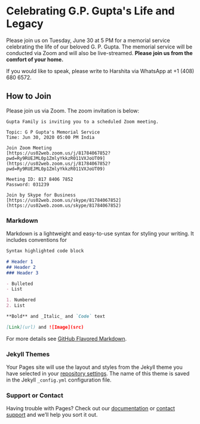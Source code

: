 # Celebrating G.P. Gupta's Life and Legacy

Please join us on Tuesday, June 30 at 5 PM for a memorial service celebrating the life of our beloved G. P. Gupta. The memorial service will be conducted via Zoom and will also be live-streamed. **Please join us from the comfort of your home.**

If you would like to speak, please write to Harshita via WhatsApp at +1 (408) 680 6572. 

## How to Join

Please join us via Zoom. The zoom invitation is below:

```
Gupta Family is inviting you to a scheduled Zoom meeting.

Topic: G P Gupta's Memorial Service
Time: Jun 30, 2020 05:00 PM India

Join Zoom Meeting
[https://us02web.zoom.us/j/81784067852?pwd=Ry9RUEJML0p1ZmlyYkkzR011VXJoUT09](https://us02web.zoom.us/j/81784067852?pwd=Ry9RUEJML0p1ZmlyYkkzR011VXJoUT09)

Meeting ID: 817 8406 7852
Password: 031239

Join by Skype for Business
[https://us02web.zoom.us/skype/81784067852](https://us02web.zoom.us/skype/81784067852)
```

### Markdown

Markdown is a lightweight and easy-to-use syntax for styling your writing. It includes conventions for

```markdown
Syntax highlighted code block

# Header 1
## Header 2
### Header 3

- Bulleted
- List

1. Numbered
2. List

**Bold** and _Italic_ and `Code` text

[Link](url) and ![Image](src)
```

For more details see [GitHub Flavored Markdown](https://guides.github.com/features/mastering-markdown/).

### Jekyll Themes

Your Pages site will use the layout and styles from the Jekyll theme you have selected in your [repository settings](https://github.com/harshita-gupta/gpgmemorial/settings). The name of this theme is saved in the Jekyll `_config.yml` configuration file.

### Support or Contact

Having trouble with Pages? Check out our [documentation](https://help.github.com/categories/github-pages-basics/) or [contact support](https://github.com/contact) and we’ll help you sort it out.
